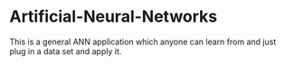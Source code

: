 # Artificial-Neural-Networks
This is a general ANN application which anyone can learn from and just plug in a data set and apply it.
